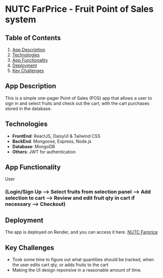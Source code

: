 # NUTC FarPrice - Fruit Point of Sales system

## Table of Contents

1. [App Description](#App_-Description)
2. [Technologies](#Technologies)
3. [App Functionality](#App-Functionality)
4. [Deployment](#Deployment)
5. [Key Challenges](#Key-Challenges)
   
## App Description

This is a simple one-pager Point of Sales (POS) app that allows a user to sign in and select fruits and check out the cart, with the cart purchases stored in the database.

## Technologies

- **FrontEnd**: ReactJS, DaisyUI & Tailwind CSS
- **BackEnd**: Mongoose, Express, Node.js
- **Database**: MongoDB
- **Others**: JWT for authentication

## App Functionality 

User
### (Login/Sign Up --> Select fruits from selection panel --> Add selection to cart --> Review and edit fruit qty in cart if necessary --> Checkout)
   
## Deployment
The app is deployed on Render, and you can access it here.
[NUTC Farprice](https://nutcfarprice.onrender.com/)

## Key Challenges
- Took some time to figure out what quantities should be tracked, when the user edits cart qty, or adds fruits to the cart
- Making the UI design reponsive in a reasonable amount of time.

